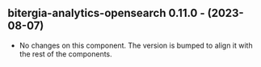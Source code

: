 ## bitergia-analytics-opensearch 0.11.0 - (2023-08-07)

* No changes on this component. The version is bumped to align it
  with the rest of the components.
